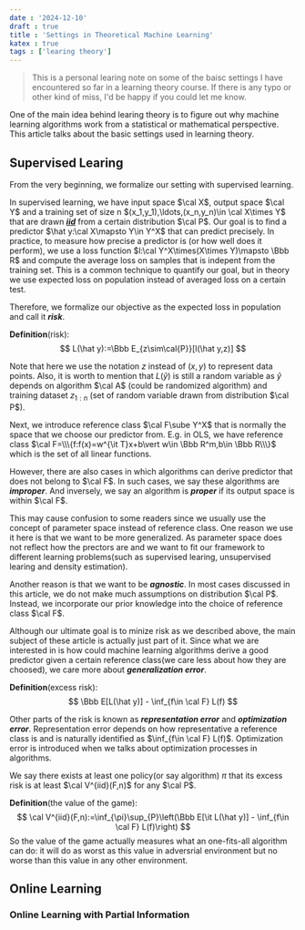 ```yaml
---
date : '2024-12-10'
draft : true
title : 'Settings in Theoretical Machine Learning'
katex : true
tags : ['learing theory']
---
```

> This is a personal learing note on some of the baisc settings I have encountered so far in a learning theory course. If there is any typo or other kind of miss, I'd be happy if you could let me know.

One of the main idea behind learing theory is to figure out why machine learning algorithms work from a statistical or mathematical perspective. This article talks about the basic settings used in learning theory.

## Supervised Learing

From the very beginning, we formalize our setting with supervised learning.

In supervised learning, we have input space $\cal X$, output space $\cal Y$ and a training set of size n $(x_1,y_1),\ldots,(x_n,y_n)\in \cal X\times Y$ that are drawn ***[iid](https://en.wikipedia.org/wiki/Independent_and_identically_distributed_random_variables)*** from a certain distribution $\cal P$. Our goal is to find a predictor $\hat y:\cal X\mapsto Y\in Y^X$ that can predict precisely. In practice, to measure how precise a predictor is (or how well does it perform), we use a loss function $l:\cal Y^X\times(X\times Y)\mapsto \Bbb R$ and compute the average loss on samples that is indepent from the training set. This is a common technique to quantify our goal, but in theory we use expected loss on population instead of averaged loss on a certain test.

Therefore, we formalize our objective as the expected loss in population and call it ***risk***.

**Definition**(risk):
$$
L(\hat y):=\Bbb E_{z\sim\cal{P}}[l(\hat y,z)]
$$

Note that here we use the notation $z$ instead of $(x,y)$ to represent data points. Also, it is worth to mention that $L(\hat y)$ is still a random variable as $\hat y$ depends on algorithm $\cal A$ (could be randomized algorithm) and training dataset $z_{1:n}$ (set of random variable drawn from distribution $\cal P$).

Next, we introduce reference class $\cal F\sube Y^X$ that is normally the space that we choose our predictor from. E.g. in OLS, we have reference class $\cal F=\\\{f:f(x)=w^{\it T}x+b\vert w\in \Bbb R^m,b\in \Bbb R\\\}$ which is the set of all linear functions.

However, there are also cases in which algorithms can derive predictor that does not belong to $\cal F$. In such cases, we say these algorithms are ***improper***. And inversely, we say an algorithm is ***proper*** if its output space is within $\cal F$.

This may cause confusion to some readers since we usually use the concept of parameter space instead of reference class. One reason we use it here is that we want to be more generalized. As parameter space does not reflect how the prectors are and we want to fit our framework to different learning problems(such as supervised learing, unsupervised learing and density estimation).

Another reason is that we want to be ***agnostic***. In most cases discussed in this article, we do not make much assumptions on distribution $\cal P$. Instead, we incorporate our prior knowledge into the choice of reference class $\cal F$.

Although our ultimate goal is to minize risk as we described above, the main subject of these article is actually just part of it. Since what we are interested in is how could machine learning algorithms derive a good predictor given a certain reference class(we care less about how they are choosed), we care more about ***generalization error***.

**Definition**(excess risk):
$$
\Bbb E[L(\hat y)] - \inf_{f\in \cal F} L(f)
$$

Other parts of the risk is known as ***representation error*** and ***optimization error***. Representation error depends on how representative a reference class is and is naturally identified as $\inf_{f\in \cal F} L(f)$. Optimization error is introduced when we talks about optimization processes in algorithms.

We say there exists at least one policy(or say algorithm) $\pi$ that its excess risk is at least $\cal V^{iid}(F,n)$ for any $\cal P$.

**Definition**(the value of the game):
$$
\cal V^{iid}(F,n):=\inf_{\pi}\sup_{P}\left(\Bbb E[\it L(\hat y)] - \inf_{f\in \cal F} L(f)\right)
$$
So the value of the game actually measures what an one-fits-all algorithm can do: it will do as worst as this value in adversrial environment but no worse than this value in any other environment.

<!-- ### PAC Setting

$$
\cal R
$$

## Generalized Version -->

## Online Learning

### Online Learning with Partial Information
